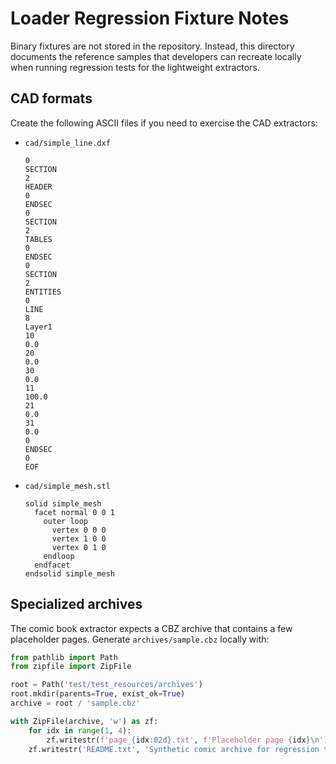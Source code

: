 # Loader Regression Fixture Notes

Binary fixtures are not stored in the repository. Instead, this directory documents the reference samples that developers can
recreate locally when running regression tests for the lightweight extractors.

## CAD formats

Create the following ASCII files if you need to exercise the CAD extractors:

- `cad/simple_line.dxf`
  ```
  0
  SECTION
  2
  HEADER
  0
  ENDSEC
  0
  SECTION
  2
  TABLES
  0
  ENDSEC
  0
  SECTION
  2
  ENTITIES
  0
  LINE
  8
  Layer1
  10
  0.0
  20
  0.0
  30
  0.0
  11
  100.0
  21
  0.0
  31
  0.0
  0
  ENDSEC
  0
  EOF
  ```

- `cad/simple_mesh.stl`
  ```
  solid simple_mesh
    facet normal 0 0 1
      outer loop
        vertex 0 0 0
        vertex 1 0 0
        vertex 0 1 0
      endloop
    endfacet
  endsolid simple_mesh
  ```

## Specialized archives

The comic book extractor expects a CBZ archive that contains a few placeholder pages. Generate `archives/sample.cbz`
locally with:

```python
from pathlib import Path
from zipfile import ZipFile

root = Path('test/test_resources/archives')
root.mkdir(parents=True, exist_ok=True)
archive = root / 'sample.cbz'

with ZipFile(archive, 'w') as zf:
    for idx in range(1, 4):
        zf.writestr(f'page_{idx:02d}.txt', f'Placeholder page {idx}\n')
    zf.writestr('README.txt', 'Synthetic comic archive for regression tests.\n')
```
